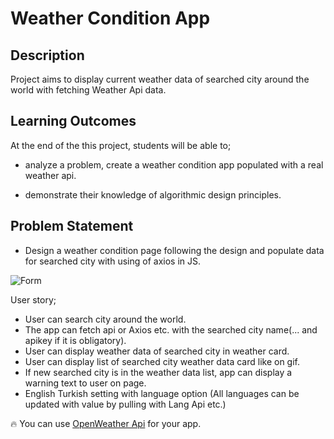 # Weather Condition App

## Description

Project aims to display current weather data of searched city around the world with fetching Weather Api data.

## Learning Outcomes

At the end of the this project, students will be able to;

- analyze a problem, create a weather condition app populated with a real weather api.

- demonstrate their knowledge of algorithmic design principles.

## Problem Statement

- Design a weather condition page following the design and populate data for searched city with using of axios in JS.

![Form](./img/weather_app.gif)

User story;

- User can search city around the world.
- The app can fetch api or Axios etc. with the searched city name(... and apikey if it is obligatory).
- User can display weather data of searched city in weather card.
- User can display list of searched city weather data card like on gif.
- If new searched city is in the weather data list, app can display a warning text to user on page.
- English Turkish setting with language option (All languages ​​can be updated with value by pulling with Lang Api etc.)

🔥 You can use [OpenWeather Api](https://openweathermap.org/) for your app.
